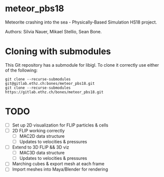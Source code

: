 # meteor_pbs18

Meteorite crashing into the sea - Physically-Based Simulation HS18 project.

Authors: Silvia Nauer, Mikael Stellio, Sean Bone.

# Cloning with submodules
This Git repository has a submodule for libigl. To clone it correctly use either of the following:

    git clone --recurse-submodules git@gitlab.ethz.ch:bones/meteor_pbs18.git
    git clone --recurse-submodules https://gitlab.ethz.ch/bones/meteor_pbs18.git

# TODO
 - [ ] Set up 2D visualization for FLIP particles & cells
 - [ ] 2D FLIP working correctly
   - [ ] MAC2D data structure
   - [ ] Updates to velocities & pressures
 - [ ] Extend to 3D FLIP && 3D viz
   - [ ] MAC3D data structure
   - [ ] Updates to velocities & pressures
 - [ ] Marching cubes & export mesh at each frame
 - [ ] Import meshes into Maya/Blender for rendering